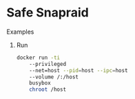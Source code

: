 # Safe Snapraid

Examples

1. Run 
    ```bash
    docker run -ti 
        --privileged 
        --net=host --pid=host --ipc=host 
        --volume /:/host 
        busybox 
        chroot /host
    ```